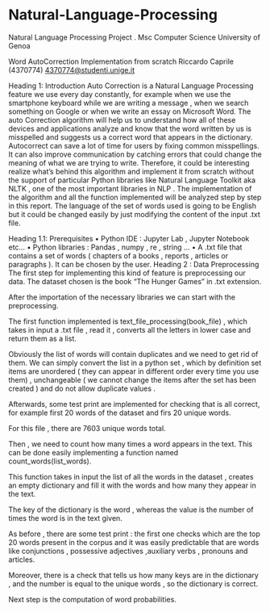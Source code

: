 # Natural-Language-Processing
Natural Language Processing Project . Msc Computer Science University of Genoa

Word AutoCorrection Implementation from scratch
Riccardo Caprile (4370774)
4370774@studenti.unige.it

Heading 1: Introduction 
Auto Correction is a Natural Language Processing feature we use every day constantly, for example when we use the smartphone keyboard while we are writing a message , when we search something on Google or when we write an essay on Microsoft Word. 
The auto Correction algorithm will help us to understand how all of these devices and applications analyze and know that the word written by us is misspelled and suggests us a correct word that appears in the dictionary. 
Autocorrect can save a lot of time for users by fixing common misspellings. It can also improve communication by catching errors that could change the meaning of what we are trying to write.
Therefore, it could be interesting realize what’s behind this algorithm and implement it from scratch without the support of particular Python libraries like Natural Language Toolkit aka NLTK , one of the most important libraries in NLP . The implementation of the algorithm and all the function implemented  will be analyzed step by step in this report.
The language of the set of words used is going to be  English but it could be changed easily by just modifying the content of the input .txt file.

Heading 1.1: Prerequisites 
•	Python IDE : Jupyter Lab , Jupyter Notebook etc…
•	Python libraries : Pandas , numpy , re , string …
•	A .txt file that contains a set of words ( chapters of a books , reports , articles or    paragraphs ). It can be chosen by the user.
Heading 2 : Data Preprocessing
The first step for implementing this kind of feature is preprocessing our data. The dataset chosen is the book “The Hunger Games” in .txt extension. 

After the importation of the necessary libraries we can start with the preprocessing. 

The first function implemented is text_file_processing(book_file) , which takes in input a .txt file , read it , converts all the letters in lower case and return them as a list. 

Obviously the list of words will contain duplicates and we need to get rid of them. We can simply convert the list in a python set , which by definition set items are unordered ( they can appear in different order every time you use them)  , unchangeable ( we cannot change the items after the set has been created ) and do not allow duplicate values .

Afterwards, some test print are implemented for checking that is all correct, for example first 20 words of the dataset and firs 20 unique words.

For this file , there are 7603 unique words total.

Then , we need to count how many times a word appears in the text. This can be done easily implementing a function named count_words(list_words). 

This function takes in input the list of all the words in the dataset , creates an empty dictionary and fill it with the words and how many they appear in the text.

The key of the dictionary is the word , whereas the value is the number of times the word is in the text given.

As before , there are some test print : the first one checks which are the top 20 words present in the corpus and it was easily predictable that are words like 
conjunctions , possessive adjectives ,auxiliary  verbs , pronouns and articles. 

Moreover, there is a check that tells us how many keys are in the dictionary , and the number is equal to the unique words , so the dictionary is correct.

Next step is the computation of word probabilities.

